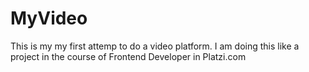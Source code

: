 # MyVideo
This is my my first attemp to do a video platform. I am doing this like a project in the course of Frontend Developer in Platzi.com
